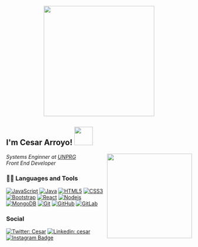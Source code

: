<p align="center">
<img src="https://media.giphy.com/media/QWMQfZvJwSSD0LTvGc/giphy.gif" width="300">
</p>
<h2> I'm Cesar Arroyo! <img src="https://media.giphy.com/media/26n7b7PjSOZJwVCmY/giphy.gif" width="50"></h2>
<img align='right' src="https://media.giphy.com/media/LmNwrBhejkK9EFP504/giphy.gif" width="230">
<p><em>Systems Enginner at <a href="http://www.unb.br">UNPRG</a></br>Front End Developer
</em></p>

### 👨‍💻 Languages and Tools

[![JavaScript](https://img.shields.io/badge/-JavaScript-black?style=flat&logo=javascript&link=https://github.com/cesar4rroyo)](https://github.com/cesar4rroyo)
[![Java](https://img.shields.io/badge/Java-orange?style=flat&logo=java&logoColor=white&link=https://github.com/cesar4rroyo)](https://github.com/cesar4rroyo)
[![HTML5](https://img.shields.io/badge/-HTML5-E34F26?style=flat&logo=html5&logoColor=white&link=https://github.com/cesar4rroyo)](https://github.com/cesar4rroyo) 
[![CSS3](https://img.shields.io/badge/-CSS3-1572B6?style=flat&logo=css3&link=https://github.com/cesar4rroyo)](https://github.com/cesar4rroyo) 
[![Bootstrap](https://img.shields.io/badge/-Bootstrap-563D7C?style=flat&logo=bootstrap&link=https://github.com/cesar4rroyo)](https://github.com/cesar4rroyo) 
[![React](https://img.shields.io/badge/-React-black?style=flat&logo=react&link=https://github.com/cesar4rroyo)](https://github.com/cesar4rroyo)
[![Nodejs](https://img.shields.io/badge/-Nodejs-black?style=flat&logo=Node.js&link=https://github.com/cesar4rroyo)](https://github.com/cesar4rroyo) 
[![MongoDB](https://img.shields.io/badge/-MongoDB-black?style=flat&logo=mongoDb&link=https://github.com/cesar4rroyo)](https://github.com/cesar4rroyo)
[![Git](https://img.shields.io/badge/-Git-black?style=flat&logo=git&link=https://github.com/cesar4rroyo)](https://github.com/cesar4rroyo) 
[![GitHub](https://img.shields.io/badge/-GitHub-181717?style=flat&logo=github&link=https://github.com/cesar4rroyo)](https://github.com/cesar4rroyo)
[![GitLab](https://img.shields.io/badge/-GitLab-FCA121?style=flat&logo=gitlab&link=https://github.com/cesar4rroyo)](https://gitlab.com/cesar4rroyo)

### Social
[![Twitter: Cesar](https://img.shields.io/twitter/follow/cesar4rroyo?style=social)](https://twitter.com/cesar4rroyo)
[![Linkedin: cesar](https://img.shields.io/badge/-cesar4rroyo-blue?style=flat-square&logo=Linkedin&logoColor=white&link=https://www.linkedin.com/in/cesar4rroyo/)](https://www.linkedin.com/in/cesar4rroyo/)
[![Instagram Badge](https://img.shields.io/badge/-cesar4rroyo-blue?style=social&logo=Instagram&link=https://www.instagram.com/cesar4rroyo/)](https://www.instagram.com/cesar4rroyo/)



